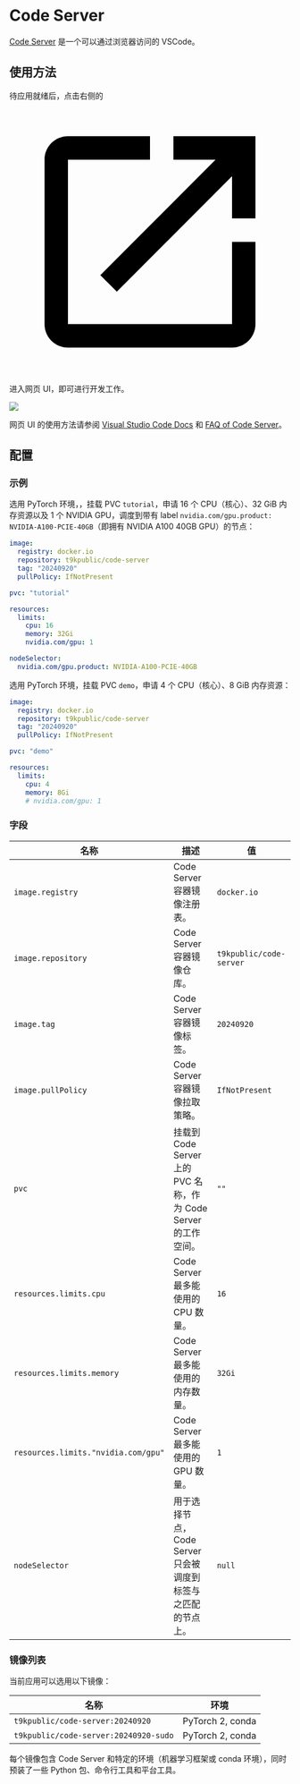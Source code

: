 # Code Server

[Code Server](https://github.com/coder/code-server) 是一个可以通过浏览器访问的 VSCode。

## 使用方法

待应用就绪后，点击右侧的 <svg class="MuiSvgIcon-root MuiSvgIcon-colorPrimary MuiSvgIcon-fontSizeMedium css-jxtyyz" focusable="false" aria-hidden="true" viewBox="0 0 24 24" data-testid="OpenInNewIcon"><path d="M19 19H5V5h7V3H5c-1.11 0-2 .9-2 2v14c0 1.1.89 2 2 2h14c1.1 0 2-.9 2-2v-7h-2zM14 3v2h3.59l-9.83 9.83 1.41 1.41L19 6.41V10h2V3z"></path></svg> 进入网页 UI，即可进行开发工作。

![](https://s2.loli.net/2024/09/20/REwK5AdXVugJYLt.png)

网页 UI 的使用方法请参阅 [Visual Studio Code Docs](https://code.visualstudio.com/docs) 和 [FAQ of Code Server](https://coder.com/docs/code-server/FAQ)。

## 配置

### 示例

选用 PyTorch 环境，，挂载 PVC `tutorial`，申请 16 个 CPU（核心）、32 GiB 内存资源以及 1 个 NVIDIA GPU，调度到带有 label `nvidia.com/gpu.product: NVIDIA-A100-PCIE-40GB`（即拥有 NVIDIA A100 40GB GPU）的节点：

```yaml
image:
  registry: docker.io
  repository: t9kpublic/code-server
  tag: "20240920"
  pullPolicy: IfNotPresent

pvc: "tutorial"

resources:
  limits:
    cpu: 16
    memory: 32Gi
    nvidia.com/gpu: 1

nodeSelector:
  nvidia.com/gpu.product: NVIDIA-A100-PCIE-40GB
```

选用 PyTorch 环境，挂载 PVC `demo`，申请 4 个 CPU（核心）、8 GiB 内存资源：

```yaml
image:
  registry: docker.io
  repository: t9kpublic/code-server
  tag: "20240920"
  pullPolicy: IfNotPresent

pvc: "demo"

resources:
  limits:
    cpu: 4
    memory: 8Gi
    # nvidia.com/gpu: 1
```

### 字段

| 名称                                | 描述                                                            | 值                      |
| ----------------------------------- | --------------------------------------------------------------- | ----------------------- |
| `image.registry`                    | Code Server 容器镜像注册表。                                    | `docker.io`             |
| `image.repository`                  | Code Server 容器镜像仓库。                                      | `t9kpublic/code-server` |
| `image.tag`                         | Code Server 容器镜像标签。                                      | `20240920`              |
| `image.pullPolicy`                  | Code Server 容器镜像拉取策略。                                  | `IfNotPresent`          |
| `pvc`                               | 挂载到 Code Server 上的 PVC 名称，作为 Code Server 的工作空间。 | `""`                    |
| `resources.limits.cpu`              | Code Server 最多能使用的 CPU 数量。                             | `16`                    |
| `resources.limits.memory`           | Code Server 最多能使用的内存数量。                              | `32Gi`                  |
| `resources.limits."nvidia.com/gpu"` | Code Server 最多能使用的 GPU 数量。                             | `1`                     |
| `nodeSelector`                      | 用于选择节点，Code Server 只会被调度到标签与之匹配的节点上。    | `null`                  |

### 镜像列表

当前应用可以选用以下镜像：

| 名称                                  | 环境             |
| ------------------------------------- | ---------------- |
| `t9kpublic/code-server:20240920`      | PyTorch 2, conda |
| `t9kpublic/code-server:20240920-sudo` | PyTorch 2, conda |

每个镜像包含 Code Server 和特定的环境（机器学习框架或 conda 环境），同时预装了一些 Python 包、命令行工具和平台工具。
